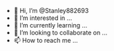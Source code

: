 - 👋 Hi, I’m @Stanley882693
- 👀 I’m interested in ...
- 🌱 I’m currently learning ...
- 💞️ I’m looking to collaborate on ...
- 📫 How to reach me ...

<!---
Stanley882693/Stanley882693 is a ✨ special ✨ repository because its `README.md` (this file) appears on your GitHub profile.
You can click the Preview link to take a look at your changes.
--->
